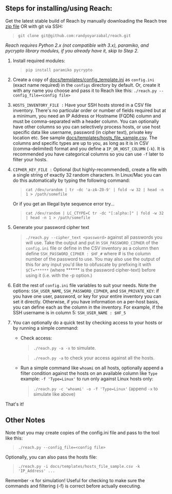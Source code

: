 Steps for installing/using Reach:
--------------------------------

Get the latest stable build of Reach by manually downloading the Reach tree 
[zip file](https://github.com/randyoyarzabal/reach/archive/v1.0.3.zip) OR with git via SSH:

> `git clone git@github.com:randyoyarzabal/reach.git`

*Reach requires Python 2.x (not compatible with 3.x), paramiko, and pycrypto library modules, 
if you already have it, skip to Step 2.*

1. Install required modules: 

    >`pip install paramiko pycrypto`
    
2. Create a copy of [docs/templates/config_template.ini](../templates/config_template.ini) 
as `config.ini` (exact name required) in the `configs` directory by default. Or, create it with any name you choose 
and pass it to Reach like this: `./reach.py --config_file=<config file>`

3. `HOSTS_INVENTORY_FILE :` Have your SSH hosts stored in a CSV file inventory.  There's no particular order or number 
of fields required but at a minimum, you need an IP Address or Hostname (FQDN) column and must be comma-separated with 
a header column. You can optionally have other columns so you can selectively process hosts, or use host specific data 
like username, password (in cipher text), private key location etc. 
See sample [docs/templates/hosts_file_sample.csv](../templates/hosts_file_sample.csv).  The columns and specific types 
are up to you, as long as it is in CSV (comma-delimited) format and you define a `IP_OR_HOST_COLUMN` (`-k`).
It is recommended you have categorical columns so you can use `-f` later to filter your hosts. 

4. `CIPHER_KEY_FILE :` Optional (but highly-recommended), create a file with a single string of exactly 32 random characters. 
In Linux/Mac you can do this automatically by typing the following command:

    >`cat /dev/urandom | tr -dc 'a-zA-Z0-9' | fold -w 32 | head -n 1 > /path/somefile`
    
    Or if you get an Illegal byte sequence error try...
    
    >`cat /dev/random | LC_CTYPE=C tr -dc "[:alpha:]" | fold -w 32 | head -n 1 > /path/somefile`
    
5. Generate your password cipher text

    >`./reach.py --cipher_text <password>` against all passwords you will use.  Take the output and put 
    in `SSH_PASSWORD_CIPHER` of the `config.ini` file or define in the CSV inventory as a column then define
    `SSH_PASSWORD_CIPHER : $HF_#` where # is the column number of the password to use. You may also use the output
    of this for any input you'd like to obfuscate by prefixing it with `$CT=******` (where ****** is the password 
    cipher-text) before using it (i.e. with the -p option.)

6. Edit the rest of `config.ini` file variables to suit your needs. Note the options: `SSH_USER_NAME`, 
`SSH_PASSWORD_CIPHER`, and `SSH_PRIVATE_KEY`: if you have one user, password, or key for your entire inventory
you can set it directly. Otherwise, if you have information on a per-host basis, you can define each as the column
in the inventory. For example, if the SSH username is in column 5: `SSH_USER_NAME : $HF_5`

7. You can optionally do a quick test by checking access to your hosts or by running a simple command:

    - Check access:
        > `./reach.py -a -x` to simulate.

        > `./reach.py -a` to check your access against all the hosts.

    - Run a simple command like `whoami` on all hosts, optionally append a filter condition against the hosts on 
        an available column like `Type` example: `-f 'Type=Linux'` to run only against Linux hosts only:

        > `./reach.py -c 'whoami' -o -f 'Type=Linux'` (append `-x` to simulate like above)

That's it!

Other Notes
-------

Note that you may create copies of the config.ini file and pass to the tool like this:

   >`./reach.py --config_file=<config file>`

Optionally, you can also pass the hosts file:

   >`./reach.py -i docs/templates/hosts_file_sample.csv -k 'IP_Address' ...`


Remember -x for simulation!  Useful for checking to make sure the commands and filtering (-f)
  is correct before actually executing.

